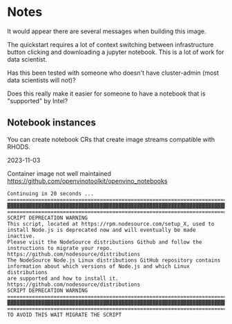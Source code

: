 # Notes

It would appear there are several messages when building this image.

The quickstart requires a lot of context switching between infrastructure button clicking and downloading
a jupyter notebook. This is a lot of work for data scientist.

Has this been tested with someone who doesn't have cluster-admin (most data scientists will not)?

Does this really make it easier for someone to have a notebook that is "supported" by Intel?

## Notebook instances

You can create notebook CRs that create image streams compatible with RHODS.

2023-11-03

Container image not well maintained
https://github.com/openvinotoolkit/openvino_notebooks

```
Continuing in 20 seconds ...
================================================================================
▓▓▓▓▓▓▓▓▓▓▓▓▓▓▓▓▓▓▓▓▓▓▓▓▓▓▓▓▓▓▓▓▓▓▓▓▓▓▓▓▓▓▓▓▓▓▓▓▓▓▓▓▓▓▓▓▓▓▓▓▓▓▓▓▓▓▓▓▓▓▓▓▓▓▓▓▓▓▓▓
================================================================================
SCRIPT DEPRECATION WARNING
This script, located at https://rpm.nodesource.com/setup_X, used to
install Node.js is deprecated now and will eventually be made inactive.
Please visit the NodeSource distributions Github and follow the
instructions to migrate your repo.
https://github.com/nodesource/distributions
The NodeSource Node.js Linux distributions GitHub repository contains
information about which versions of Node.js and which Linux distributions
are supported and how to install it.
https://github.com/nodesource/distributions
SCRIPT DEPRECATION WARNING
================================================================================
▓▓▓▓▓▓▓▓▓▓▓▓▓▓▓▓▓▓▓▓▓▓▓▓▓▓▓▓▓▓▓▓▓▓▓▓▓▓▓▓▓▓▓▓▓▓▓▓▓▓▓▓▓▓▓▓▓▓▓▓▓▓▓▓▓▓▓▓▓▓▓▓▓▓▓▓▓▓▓▓
================================================================================
TO AVOID THIS WAIT MIGRATE THE SCRIPT
```

